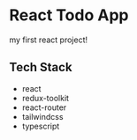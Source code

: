 # React Todo App

my first react project!

## Tech Stack

- react
- redux-toolkit
- react-router
- tailwindcss
- typescript
